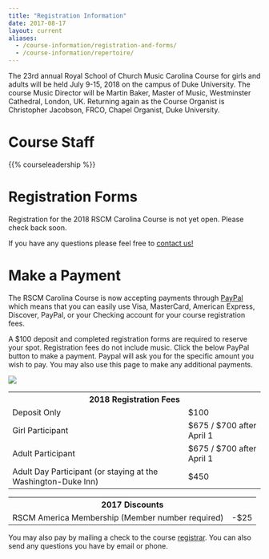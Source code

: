 ```yaml
---
title: "Registration Information"
date: 2017-08-17
layout: current
aliases:
  - /course-information/registration-and-forms/
  - /course-information/repertoire/
---
```


The 23rd annual Royal School of Church Music Carolina Course for girls and
adults will be held July 9-15, 2018 on the campus of Duke University.  The
course Music Director will be Martin Baker, Master of Music, Westminster
Cathedral, London, UK.  Returning again as the Course Organist is Christopher
Jacobson, FRCO, Chapel Organist, Duke University.

<!--
Maps:

* [Printable PDF][22] of St. Mary's School Campus
* [Google Online Map][23]
-->

# Course Staff

{{% courseleadership %}}

# Registration Forms

<div class="alert alert-warning" role="alert">
Registration for the 2018 RSCM Carolina Course is not yet open.  Please
check back soon.
</div>

<!--
We encourage you to submit your registration forms electronically using
Google Forms.

<p class="text-center">
<a class="btn btn-primary btn-lg" href="https://goo.gl/forms/lbjuuwxcRpI6Jr5p2">Register Online!</a>
</p>

When registering electronically the following forms must also be completed
and either mailed or sent via scan / photo to the [registrar][7].  When
completed these forms contain signatures and safety information that is
kept on file by the RSCM America.

* [Girl Participant Signature Page][13]
* [Adult/Staff Participant Signature Page][12]
* [Self Declaration Form][5] (Adults and Staff Only)
* [Reference Forms][4] (Adults and Staff Only, Every 3 Years)

Staff members are also required to register and submit the above forms.

A $100 deposit is required with completed registration forms to reserve
your place in this year's RSCM Carolina Course.  Please see payment information
below.

You may also use the hard copy forms which may be mailed to the [registrar][7]
or scanned and emailed.  These forms contain the necessary signatures and
safety information.

* [2017 Girl Chorister Packet][1]
* [2017 Adult Packet][2]
* [2017 Self Declaration Form][5] (Adults and Staff)
* [2017 Reference Forms][4] (Adults and Staff, Every 3 Years)

Hard copies for reference:

* [Behavior Policy][9]
* [Photo and Media Release][11]
* [Consent Release][10]
-->

If you have any questions please feel free to [contact us!][7]

# Make a Payment

The RSCM Carolina Course is now accepting payments through [PayPal][20]
which means that you can easily use Visa, MasterCard, American Express,
Discover, PayPal, or your Checking account for your course registration fees.

A $100 deposit and completed registration forms are required to reserve
your spot.  Registration fees do not include music.  Click the below
PayPal button to make a payment.  Paypal will ask you for the specific
amount you wish to pay.  You may also use this page to make any additional
payments.

<p class="text-center">
<a href="https://www.paypal.com/cgi-bin/webscr?cmd=_s-xclick&hosted_button_id=4BLB7ZJ45CR8E"><img src="https://www.paypalobjects.com/en_US/i/btn/btn_paynow_LG.gif" /></a>
</p>

<table class="table">
<tr><th colspan="2">2018 Registration Fees</th></tr>
<tr><td>Deposit Only</td><td>$100</td></tr>
<tr><td>Girl Participant</td><td>$675 / $700 after April 1</td></tr>
<tr><td>Adult Participant</td><td>$675 / $700 after April 1</td></tr>
<tr><td>Adult Day Participant (or staying at the Washington-Duke Inn)</td><td>$450</td></tr>
</table>

<table class="table">
<tr><th colspan="2">2017 Discounts</th></tr>
<tr><td>RSCM America Membership (Member number required)</td><td>-$25</td></tr>
</table>

You may also pay by mailing a check to the course [registrar][7].  You
can also send any questions you have by email or phone.

<!--
# Music

Remember that you are responsible for purchasing, obtaining, and practicing
your music before you arrive at the course.  Music for 2017 has not yet been
finalized.  We'll have ordering information and repertoire soon.
-->

[1]: /pdf/2017/chorister_packet_2017.pdf
[2]: /pdf/2017/Adult_Packet_2017.pdf
[4]: /pdf/2016/Reference_Form.pdf
[5]: /pdf/2016/Self_Declaration_Form.pdf
[7]: /contact
[9]: /pdf/2016/2016BehaviorPolicy.pdf
[10]: /pdf/2016/2016ConsentRelease.pdf
[11]: /pdf/2016/2016PhotoMediaRelease.pdf
[12]: /pdf/2016/Signature_Page_Adults.pdf
[13]: /pdf/2017/RSCM_Signature_Page.pdf
[14]: /pdf/2017/Byrd_Gloria_tibi_Domine.pdf
[15]: /pdf/2017/psalms_114_115.pdf
[20]: https://www.paypal.com/home
[21]: cliff@cliffhillmusic.com
[22]: /pdf/st-marys-campus-map.pdf
[23]: https://www.google.com/maps/place/Saint+Mary's+School/@35.7828446,-78.6551186,17z/data=!3m1!4b1!4m2!3m1!1s0x89ac5f630bc17a43:0xf4e7b6d05fd3b619
[24]: /news/2016-maps-and-venues/
